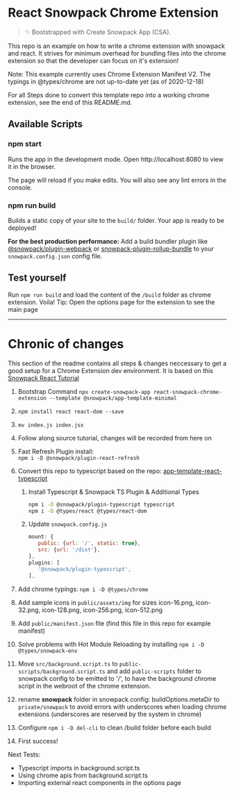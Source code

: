 # React Snowpack Chrome Extension

> ✨ Bootstrapped with Create Snowpack App (CSA).

This repo is an example on how to write a chrome extension with snowpack and react.
It strives for minimum overhead for bundling files into the chrome extension
so that the developer can focus on it's extension!

Note: This example currently uses Chrome Extension Manifest V2.
The typings in @types/chrome are not up-to-date yet (as of 2020-12-18)

For all Steps done to convert this template repo into a working chrome extension,
see the end of this README.md.

## Available Scripts

### npm start

Runs the app in the development mode.
Open http://localhost:8080 to view it in the browser.

The page will reload if you make edits.
You will also see any lint errors in the console.

### npm run build

Builds a static copy of your site to the `build/` folder.
Your app is ready to be deployed!

**For the best production performance:** Add a build bundler plugin like [@snowpack/plugin-webpack](https://github.com/snowpackjs/snowpack/tree/main/plugins/plugin-webpack) or [snowpack-plugin-rollup-bundle](https://github.com/ParamagicDev/snowpack-plugin-rollup-bundle) to your `snowpack.config.json` config file.

## Test yourself

Run `npm run build` and load the content of the `/build` folder as chrome extension.
Voila!
Tip: Open the options page for the extension to see the main page

---

# Chronic of changes

This section of the readme contains all steps & changes neccessary
to get a good setup for a Chrome Extension dev environment.
It is based on this [Snowpack React Tutorial](https://www.snowpack.dev/tutorials/react)

1. Bootstrap Command
   `npx create-snowpack-app react-snowpack-chrome-extension --template @snowpack/app-template-minimal`
2. `npm install react react-dom --save`
3. `mv index.js index.jsx`
4. Follow along source tutorial, changes will be recorded from here on
5. Fast Refresh Plugin install:  
   `npm i -D @snowpack/plugin-react-refresh`
6. Convert this repo to typescript based on the repo:
   [app-template-react-typescript](https://github.com/snowpackjs/snowpack/tree/main/create-snowpack-app/app-template-react-typescript)

   1. Install Typescript & Snowpack TS Plugin & Additional Types
      ```sh
      npm i -D @snowpack/plugin-typescript typescript
      npm i -D @types/react @types/react-dom
      ```
   2. Update `snowpack.config.js`
      ```js
      mount: {
         public: {url: '/', static: true},
         src: {url: '/dist'},
      },
      plugins: [
         '@snowpack/plugin-typescript',
      ],
      ```

7. Add chrome typings: `npm i -D @types/chrome `
8. Add sample icons in `public/assets/img` for sizes
   icon-16.png, icon-32.png, icon-128.png, icon-256.png, icon-512.png
9. Add `public/manifest.json` file (find this file in this repo for example manifest)
10. Solve problems with Hot Module Reloading by installing `npm i -D @types/snowpack-env`
11. Move `src/background.script.ts` to `public-scripts/background.script.ts` and add `public-scripts`
    folder to snowpack config to be emitted to '/', to have the background chrome script in the webroot
    of the chrome extension.
12. rename **snowpack** folder in snowpack.config: buildOptions.metaDir to `private/snowpack`
    to avoid errors with underscores when loading chrome extensions
    (underscores are reserved by the system in chrome)
13. Configure `npm i -D del-cli` to clean /build folder before each build
14. First success!

Next Tests:

- Typescript imports in background.script.ts
- Using chrome apis from background.script.ts
- Importing external react components in the options page
